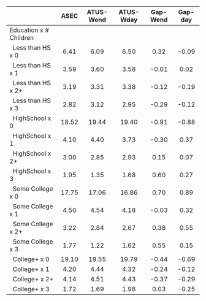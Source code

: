 
|                      |         ASEC |    ATUS-Wend |    ATUS-Wday |     Gap-Wend |      Gap-day |
| -------------------- | :----------: | :----------: | :----------: | :----------: | :----------: |
| Education x # Children |              |              |              |              |              |
| &nbsp;&nbsp;Less than HS x 0 |         6.41 |         6.09 |         6.50 |         0.32 |        -0.09 |
| &nbsp;&nbsp;Less than HS x 1 |         3.59 |         3.60 |         3.58 |        -0.01 |         0.02 |
| &nbsp;&nbsp;Less than HS x 2+ |         3.19 |         3.31 |         3.38 |        -0.12 |        -0.19 |
| &nbsp;&nbsp;Less than HS x 3 |         2.82 |         3.12 |         2.95 |        -0.29 |        -0.12 |
| &nbsp;&nbsp;HighSchool x 0 |        18.52 |        19.44 |        19.40 |        -0.91 |        -0.88 |
| &nbsp;&nbsp;HighSchool x 1 |         4.10 |         4.40 |         3.73 |        -0.30 |         0.37 |
| &nbsp;&nbsp;HighSchool x 2+ |         3.00 |         2.85 |         2.93 |         0.15 |         0.07 |
| &nbsp;&nbsp;HighSchool x 3 |         1.95 |         1.35 |         1.68 |         0.60 |         0.27 |
| &nbsp;&nbsp;Some College x 0 |        17.75 |        17.06 |        16.86 |         0.70 |         0.89 |
| &nbsp;&nbsp;Some College x 1 |         4.50 |         4.54 |         4.18 |        -0.03 |         0.32 |
| &nbsp;&nbsp;Some College x 2+ |         3.22 |         2.84 |         2.67 |         0.38 |         0.55 |
| &nbsp;&nbsp;Some College x 3 |         1.77 |         1.22 |         1.62 |         0.55 |         0.15 |
| &nbsp;&nbsp;College+ x 0 |        19.10 |        19.55 |        19.79 |        -0.44 |        -0.69 |
| &nbsp;&nbsp;College+ x 1 |         4.20 |         4.44 |         4.32 |        -0.24 |        -0.12 |
| &nbsp;&nbsp;College+ x 2+ |         4.14 |         4.51 |         4.43 |        -0.37 |        -0.29 |
| &nbsp;&nbsp;College+ x 3 |         1.72 |         1.69 |         1.98 |         0.03 |        -0.25 |

